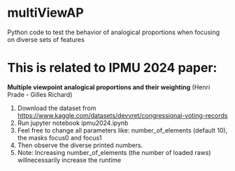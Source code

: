 # multiViewAP
Python code to test the behavior of analogical proportions when focusing on diverse sets of features

# This is related to IPMU 2024 paper: 
**Multiple viewpoint analogical proportions and their weighting** (Henri Prade - Gilles Richard)

1. Download the dataset from https://www.kaggle.com/datasets/devvret/congressional-voting-records
2. Run jupyter notebook ipmu2024.ipynb
3. Feel free to change all parameters like: number_of_elements (default 10), the masks focus0 and focus1
4. Then observe the diverse printed numbers.
5. Note: Increasing number_of_elements (the number of loaded raws) willnecessarily increase the runtime
